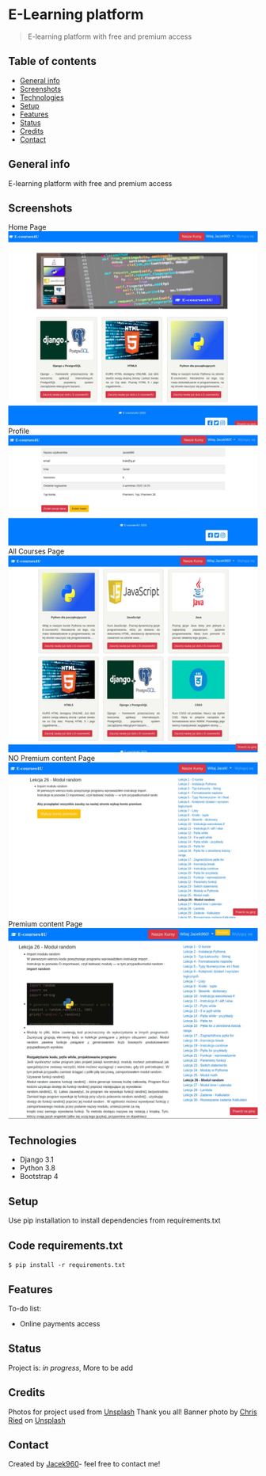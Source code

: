 # E-Learning platform
> E-learning platform with free and premium access

## Table of contents
* [General info](#general-info)
* [Screenshots](#screenshots)
* [Technologies](#technologies)
* [Setup](#setup)
* [Features](#features)
* [Status](#status)
* [Credits](#credits)
* [Contact](#contact)

## General info
E-learning platform with free and premium access

## Screenshots
Home Page
![Home page](./img/home.jpg)
Profile
![Profile page](./img/profil.jpg)
All Courses Page
![Courses page](./img/courses.jpg)
NO Premium content Page
![No premium](./img/nopremium2.jpg)
Premium content Page
![Premium](./img/premium-1.jpg)



## Technologies
* Django 3.1
* Python 3.8
* Bootstrap 4

## Setup
Use pip installation to install dependencies from requirements.txt
## Code requirements.txt

`$ pip install -r requirements.txt`

## Features
To-do list:
* Online payments access  


## Status
Project is: _in progress_, More to be add

## Credits
Photos for project used from [Unsplash](https://unsplash.com/) Thank you all!
<span>Banner photo by <a href="https://unsplash.com/@cdr6934?utm_source=unsplash&amp;utm_medium=referral&amp;utm_content=creditCopyText">Chris Ried</a> on <a href="https://unsplash.com/s/photos/code?utm_source=unsplash&amp;utm_medium=referral&amp;utm_content=creditCopyText">Unsplash</a></span>

## Contact
Created by [Jacek960](mailto:j.kuciel@outlook.com)- feel free to contact me!

